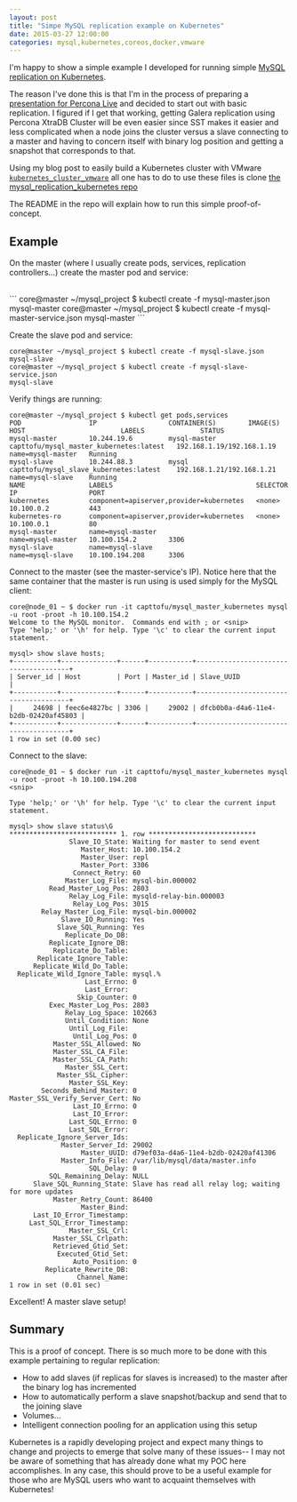 ```yaml
---
layout: post
title: "Simpe MySQL replication example on Kubernetes"
date: 2015-03-27 12:00:00 
categories: mysql,kubernetes,coreos,docker,vmware
---
```


I'm happy to show a simple example I developed for running simple [MySQL replication on Kubernetes](https://github.com/CaptTofu/mysql_replication_kubernetes.git).

The reason I've done this is that I'm in the process of preparing a [presentation for Percona Live](http://www.percona.com/live/mysql-conference-2015/sessions/running-galera-cluster-kubernetes) and decided to start out with basic replication. I figured if I get that working, getting Galera replication using Percona XtraDB Cluster will be even easier since SST makes it easier and less complicated when a node joins the cluster versus a slave connecting to a master and having to concern itself with binary log position and getting a snapshot that corresponds to that.


Using my blog post to easily build a Kubernetes cluster with VMware [```kubernetes_cluster_vmware```](https://github.com/CaptTofu/kubernetes_cluster_vmware) all one has to do to use these files is clone [the mysql_replication_kubernetes repo](https://github.com/CaptTofu/mysql_replication_kubernetes.git)

The README in the repo will explain how to run this simple proof-of-concept. 

## Example

On the master (where I usually create pods, services, replication controllers...) create the master pod and service:

<br />
```
core@master ~/mysql_project $ kubectl create -f mysql-master.json 
mysql-master
core@master ~/mysql_project $ kubectl create -f mysql-master-service.json 
mysql-master
```

Create the slave pod and service:



```
core@master ~/mysql_project $ kubectl create -f mysql-slave.json 
mysql-slave
core@master ~/mysql_project $ kubectl create -f mysql-slave-service.json 
mysql-slave
```


Verify things are running:


```
core@master ~/mysql_project $ kubectl get pods,services
POD                 IP                  CONTAINER(S)        IMAGE(S)                                  HOST                        LABELS              STATUS
mysql-master        10.244.19.6         mysql-master        capttofu/mysql_master_kubernetes:latest   192.168.1.19/192.168.1.19   name=mysql-master   Running
mysql-slave         10.244.88.3         mysql               capttofu/mysql_slave_kubernetes:latest    192.168.1.21/192.168.1.21   name=mysql-slave    Running
NAME                LABELS                                    SELECTOR            IP                  PORT
kubernetes          component=apiserver,provider=kubernetes   <none>              10.100.0.2          443
kubernetes-ro       component=apiserver,provider=kubernetes   <none>              10.100.0.1          80
mysql-master        name=mysql-master                         name=mysql-master   10.100.154.2        3306
mysql-slave         name=mysql-slave                          name=mysql-slave    10.100.194.208      3306
```


Connect to the master (see the master-service's IP). Notice here that the same container that the master is run using is used simply for the MySQL client:


```
core@node_01 ~ $ docker run -it capttofu/mysql_master_kubernetes mysql -u root -proot -h 10.100.154.2
Welcome to the MySQL monitor.  Commands end with ; or <snip>
Type 'help;' or '\h' for help. Type '\c' to clear the current input statement.

mysql> show slave hosts; 
+-----------+--------------+------+-----------+--------------------------------------+
| Server_id | Host         | Port | Master_id | Slave_UUID                           |
+-----------+--------------+------+-----------+--------------------------------------+
|     24698 | feec6e4827bc | 3306 |     29002 | dfcb0b0a-d4a6-11e4-b2db-02420af45803 |
+-----------+--------------+------+-----------+--------------------------------------+
1 row in set (0.00 sec)
```

Connect to the slave:


```
core@node_01 ~ $ docker run -it capttofu/mysql_master_kubernetes mysql -u root -proot -h 10.100.194.208
<snip>

Type 'help;' or '\h' for help. Type '\c' to clear the current input statement.

mysql> show slave status\G
*************************** 1. row ***************************
               Slave_IO_State: Waiting for master to send event
                  Master_Host: 10.100.154.2
                  Master_User: repl
                  Master_Port: 3306
                Connect_Retry: 60
              Master_Log_File: mysql-bin.000002
          Read_Master_Log_Pos: 2803
               Relay_Log_File: mysqld-relay-bin.000003
                Relay_Log_Pos: 3015
        Relay_Master_Log_File: mysql-bin.000002
             Slave_IO_Running: Yes
            Slave_SQL_Running: Yes
              Replicate_Do_DB: 
          Replicate_Ignore_DB: 
           Replicate_Do_Table: 
       Replicate_Ignore_Table: 
      Replicate_Wild_Do_Table: 
  Replicate_Wild_Ignore_Table: mysql.%
                   Last_Errno: 0
                   Last_Error: 
                 Skip_Counter: 0
          Exec_Master_Log_Pos: 2803
              Relay_Log_Space: 102663
              Until_Condition: None
               Until_Log_File: 
                Until_Log_Pos: 0
           Master_SSL_Allowed: No
           Master_SSL_CA_File: 
           Master_SSL_CA_Path: 
              Master_SSL_Cert: 
            Master_SSL_Cipher: 
               Master_SSL_Key: 
        Seconds_Behind_Master: 0
Master_SSL_Verify_Server_Cert: No
                Last_IO_Errno: 0
                Last_IO_Error: 
               Last_SQL_Errno: 0
               Last_SQL_Error: 
  Replicate_Ignore_Server_Ids: 
             Master_Server_Id: 29002
                  Master_UUID: d79ef03a-d4a6-11e4-b2db-02420af41306
             Master_Info_File: /var/lib/mysql/data/master.info
                    SQL_Delay: 0
          SQL_Remaining_Delay: NULL
      Slave_SQL_Running_State: Slave has read all relay log; waiting for more updates
           Master_Retry_Count: 86400
                  Master_Bind: 
      Last_IO_Error_Timestamp: 
     Last_SQL_Error_Timestamp: 
               Master_SSL_Crl: 
           Master_SSL_Crlpath: 
           Retrieved_Gtid_Set: 
            Executed_Gtid_Set: 
                Auto_Position: 0
         Replicate_Rewrite_DB: 
                 Channel_Name: 
1 row in set (0.01 sec)

```

Excellent! A master slave setup!




## Summary

This is a proof of concept. There is so much more to be done with this example pertaining to regular replication:

* How to add slaves (if replicas for slaves is increased) to the master after the binary log has incremented
* How to automatically perform a slave snapshot/backup and send that to the joining slave
* Volumes... 
* Intelligent connection pooling for an application using this setup

Kubernetes is a rapidly developing project and expect many things to change and projects to emerge that solve many of these issues-- I may not be aware of something that has already done what my POC here accomplishes. In any case, this should prove to be a useful example for those who are MySQL users who want to acquaint themselves with Kubernetes!
